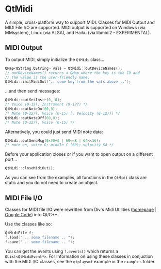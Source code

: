 # QtMidi
A simple, cross-platform way to support MIDI. Classes for MIDI Output and MIDI File I/O are supported.
MIDI output is supported on Windows (via MMsystem), Linux (via ALSA), and Haiku (via libmidi2 - EXPERIMENTAL).

## MIDI Output
To output MIDI, simply initialize the `QtMidi` class...
```cpp
QMap<QString,QString> vals = QtMidi::outDeviceNames();
// outDeviceNames() returns a QMap where the key is the ID and
// the value is the user-friendly name.
QtMidi::initMidiOut(".. some key from the vals above ..");
```
...and then send messages:
```cpp
QtMidi::outSetInstr(0, 0);
/* Voice (0-15), Instrument (0-127) */
QtMidi::outNoteOn(60,0);
/* Note (0-127), Voice (0-15) [, Velocity (0-127)] */
QtMidi::outNoteOff(60,0);
/* Note (0-127), Voice (0-15) */
```
Alternatively, you could just send MIDI note data:
```cpp
QtMidi::outSendMsg(0x90+0 | 60<<8 | 64<<16);
/* note on, voice 0; middle C (60); velocity 64 */
```
Before your application closes or if you want to open output on a different port...
```cpp
QtMidi::closeMidiOut();
```

As you can see from the examples, all functions in the `QtMidi` class are static and you do not need to create an object.

## MIDI File I/O
Classes for MIDI file I/O were rewritten from Div's Midi Utilities ([homepage](http://www.sreal.com/~div/midi-utilities/) | [Google Code](http://code.google.com/p/divs-midi-utilities/)) into Qt/C++.

Use the classes like so:
```cpp
QtMidiFile f;
f.load(" .. some filename .. ");
f.save(" .. some filename .. ");
```
You can get the events using `f.events()` which returns a `QList<QtMidiEvent*>`. For information on using these classes in conjuction with the MIDI I/O classes, see the `qtplaysmf` example in the `examples` folder.
